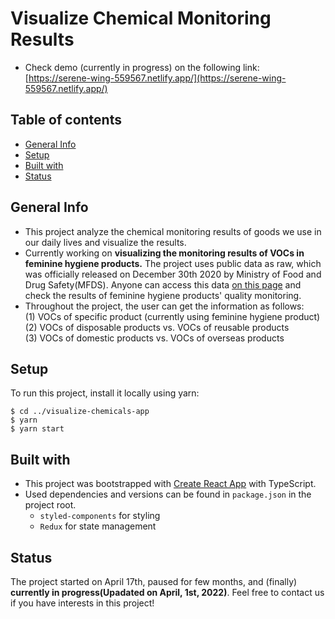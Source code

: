 # Visualize Chemical Monitoring Results

- Check demo (currently in progress) on the following link: [https://serene-wing-559567.netlify.app/](https://serene-wing-559567.netlify.app/) 

## Table of contents

- [General Info](#general-info)
- [Setup](#setup)
- [Built with](#built-with)
- [Status](#status)

## General Info

- This project analyze the chemical monitoring results of goods we use in our daily lives and visualize the results.
- Currently working on <b>visualizing the monitoring results of VOCs in feminine hygiene products.</b> The project uses public data as raw, which was officially released on December 30th 2020 by Ministry of Food and Drug Safety(MFDS). Anyone can access this data [on this page](https://www.mfds.go.kr/brd/m_99/view.do?seq=44922) and check the results of feminine hygiene products' quality monitoring.
- Throughout the project, the user can get the information as follows:<br />
  (1) VOCs of specific product (currently using feminine hygiene product) <br />
  (2) VOCs of disposable products vs. VOCs of reusable products <br />
  (3) VOCs of domestic products vs. VOCs of overseas products <br />

## Setup

To run this project, install it locally using yarn:

```
$ cd ../visualize-chemicals-app
$ yarn
$ yarn start
```

## Built with

- This project was bootstrapped with [Create React App](https://github.com/facebook/create-react-app) with TypeScript.
- Used dependencies and versions can be found in `package.json` in the project root.
  - `styled-components` for styling
  - `Redux` for state management 

## Status

The project started on April 17th, paused for few months, and (finally) **currently in progress(Upadated on April, 1st, 2022)**. Feel free to contact us if you have interests in this project!
